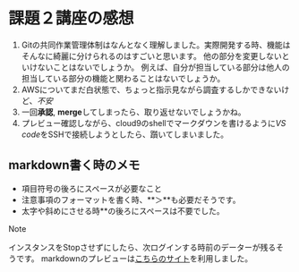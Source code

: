 # 課題２講座の感想
1.  Gitの共同作業管理体制はなんとなく理解しました。実際開発する時、機能はそんなに綺麗に分けられるのはすごいと思います。 他の部分を変更しないといけないことはないでしょうか。
例えば、自分が担当している部分は他人の担当している部分の機能と関わることはないでしょうか。
1.  AWSについてまだ白状態で、ちょっと指示見ながら調査するしかできないけど、_不安_
1.  一回**承認**,  **merge**してしまったら、取り返せないでしょうかね。
1.  プレビュー確認しながら、cloud9のshellでマークダウンを書けるように*VS code*をSSHで接続しようとしたら、躓いてしまいました。

## markdown書く時のメモ
* 項目符号の後ろにスペースが必要なこと
* 注意事項のフォーマットを書く時、**＞**も必要だそうです。
* 太字や斜めにさせる時**の後ろにスペースは不要でした。

> [!NOTE]
> インスタンスをStopさせずにしたら、次ログインする時前のデーターが残るそうです。
> markdownのプレビューは[こちらのサイト](https://stackedit.io/app#)を利用しました。
